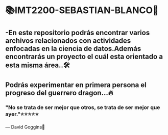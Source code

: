 # 📚IMT2200-SEBASTIAN-BLANCO🔧
## -En este repositorio podrás encontrar varios archivos relacionados con  actividades enfocadas en la ciencia de datos.Además encontrarás un proyecto el cuál esta orientado a esta misma área..🛠️
## Podrás experimentar en primera persona el progreso del guerrero dragon...🔥

### "No se trata de ser mejor que otros, se trata de ser mejor que ayer."⭐️⭐️⭐️⭐️⭐️
— David Goggins🚀

